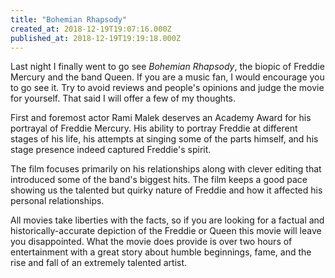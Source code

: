 ```yaml
---
title: "Bohemian Rhapsody"
created_at: 2018-12-19T19:07:16.000Z
published_at: 2018-12-19T19:19:18.000Z
---
```

Last night I finally went to go see _Bohemian Rhapsody_, the biopic of Freddie Mercury and the band Queen. If you are a music fan, I would encourage you to go see it. Try to avoid reviews and people's opinions and judge the movie for yourself. That said I will offer a few of my thoughts.

First and foremost actor Rami Malek deserves an Academy Award for his portrayal of Freddie Mercury. His ability to portray Freddie at different stages of his life, his attempts at singing some of the parts himself, and his stage presence indeed captured Freddie's spirit.

The film focuses primarily on his relationships along with clever editing that introduced some of the band's biggest hits. The film keeps a good pace showing us the talented but quirky nature of Freddie and how it affected his personal relationships. 

All movies take liberties with the facts, so if you are looking for a factual and historically-accurate depiction of the Freddie or Queen this movie will leave you disappointed. What the movie does provide is over two hours of entertainment with a great story about humble beginnings, fame, and the rise and fall of an extremely talented artist.
